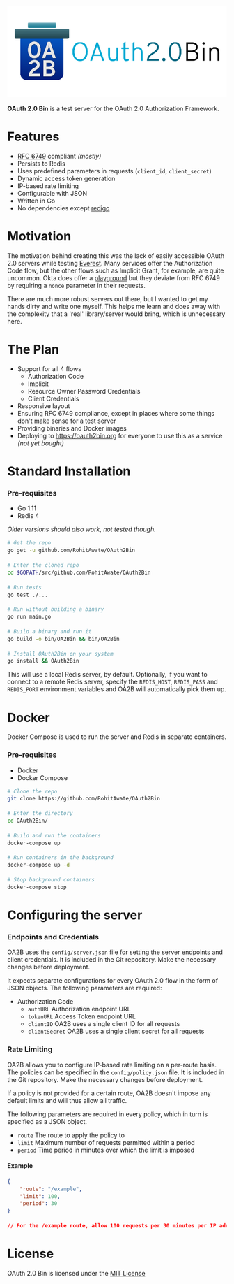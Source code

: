 ![banner](public/static/banner.png)

**OAuth 2.0 Bin** is a test server for the OAuth 2.0 Authorization Framework.

# Features
- [RFC 6749](https://tools.ietf.org/html/rfc6749) compliant _(mostly)_
- Persists to Redis
- Uses predefined parameters in requests (`client_id`, `client_secret`)
- Dynamic access token generation
- IP-based rate limiting
- Configurable with JSON
- Written in Go
- No dependencies except [redigo](https://github.com/gomodule/redigo)

# Motivation
The motivation behind creating this was the lack of easily accessible OAuth 2.0 servers while testing [Everest](https://github.com/RohitAwate/Everest).
Many services offer the Authorization Code flow, but the other flows such as Implicit Grant, for example, are quite uncommon. Okta does offer a [playground](https://www.oauth.com/playground/)
but they deviate from RFC 6749 by requiring a `nonce` parameter in their requests.

There are much more robust servers out there, but I wanted to get my hands dirty and write one myself. This helps me learn
and does away with the complexity that a 'real' library/server would bring, which is unnecessary here.

# The Plan
- Support for all 4 flows
  - Authorization Code
  - Implicit
  - Resource Owner Password Credentials
  - Client Credentials
- Responsive layout
- Ensuring RFC 6749 compliance, except in places where some things don't make sense for a test server
- Providing binaries and Docker images
- Deploying to https://oauth2bin.org for everyone to use this as a service _(not yet bought)_

# Standard Installation 
### Pre-requisites
- Go 1.11
- Redis 4

_Older versions should also work, not tested though._

```bash
# Get the repo
go get -u github.com/RohitAwate/OAuth2Bin

# Enter the cloned repo
cd $GOPATH/src/github.com/RohitAwate/OAuth2Bin

# Run tests
go test ./...

# Run without building a binary
go run main.go

# Build a binary and run it
go build -o bin/OA2Bin && bin/OA2Bin

# Install OAuth2Bin on your system
go install && OAuth2Bin
```

This will use a local Redis server, by default. Optionally, if you want to connect to a remote Redis server, specify the `REDIS_HOST`, `REDIS_PASS` and `REDIS_PORT` environment variables and OA2B will automatically pick them up.

# Docker
Docker Compose is used to run the server and Redis in separate containers.

### Pre-requisites
- Docker
- Docker Compose

```bash
# Clone the repo
git clone https://github.com/RohitAwate/OAuth2Bin

# Enter the directory
cd OAuth2Bin/

# Build and run the containers
docker-compose up

# Run containers in the background
docker-compose up -d

# Stop background containers
docker-compose stop
```

# Configuring the server
### Endpoints and Credentials
OA2B uses the `config/server.json` file for setting the server endpoints and client credentials. It is included in the Git repository. Make the necessary changes before deployment.

It expects separate configurations for every OAuth 2.0 flow in the form of JSON objects. The following parameters are required:

- Authorization Code
    - `authURL` Authorization endpoint URL
    - `tokenURL` Access Token endpoint URL
    - `clientID` OA2B uses a single client ID for all requests
    - `clientSecret` OA2B uses a single client secret for all requests

### Rate Limiting
OA2B allows you to configure IP-based rate limiting on a per-route basis. The policies can be specified in the `config/policy.json` file. It is included in the Git repository. Make the necessary changes before deployment.

If a policy is not provided for a certain route, OA2B doesn't impose any default limits and will thus allow all traffic.

The following parameters are required in every policy, which in turn is specified as a JSON object.

- `route` The route to apply the policy to
- `limit` Maximum number of requests permitted within a period
- `period` Time period in minutes over which the limit is imposed

#### Example 
```json
{
    "route": "/example",
    "limit": 100,
    "period": 30
}

// For the /example route, allow 100 requests per 30 minutes per IP address
```

# License
OAuth 2.0 Bin is licensed under the [MIT License](LICENSE)
